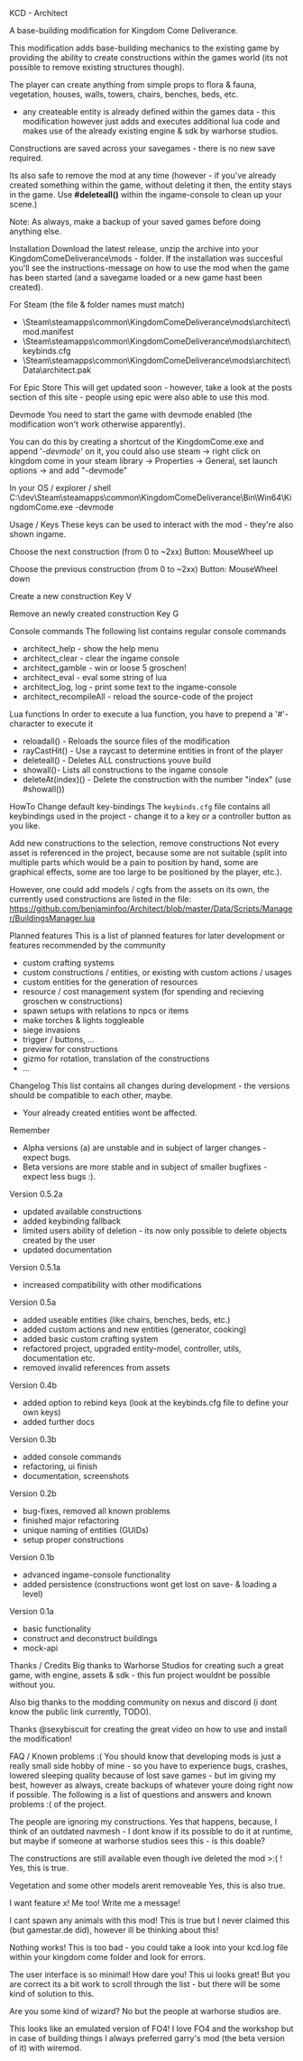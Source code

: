 KCD - Architect

A base-building modification for Kingdom Come Deliverance.

This modification adds base-building mechanics to the existing game by providing the ability to create constructions
within the games world (its not possible to remove existing structures though).

The player can create anything from simple props to flora & fauna, vegetation, houses, walls, towers, chairs, benches, beds, etc.
- any createable entity is already defined within the games data - this modification however just adds and executes additional lua code
and makes use of the already existing engine & sdk by warhorse studios.

Constructions are saved across your savegames - there is no new save required.

Its also safe to remove the mod at any time (however - if you've already created something within the game, without
deleting it then, the entity stays in the game. Use **#deleteall()** within the ingame-console to clean up your scene.)

Note: As always, make a backup of your saved games before doing anything else.



Installation
Download the latest release, unzip the archive into your KingdomComeDeliverance\mods - folder.
If the installation was succesful you'll see the instructions-message on how to use the mod when the game has been started
(and a savegame loaded or a new game hast been created).

For Steam (the file & folder names must match)
- <storage>\Steam\steamapps\common\KingdomComeDeliverance\mods\architect\mod.manifest
- <storage>\Steam\steamapps\common\KingdomComeDeliverance\mods\architect\keybinds.cfg
- <storage>\Steam\steamapps\common\KingdomComeDeliverance\mods\architect\Data\architect.pak

For Epic Store
This will get updated soon - however, take a look at the posts section of this site - people using epic were also able to use this mod.

Devmode
You need to start the game with devmode enabled (the modification won't work otherwise apparently).

You can do this by creating a shortcut of the KingdomCome.exe and append '_-devmode_' on it, you could also use steam
-> right click on kingdom come in your steam library -> Properties -> General, set launch options -> and add "-devmode"

In your OS / explorer / shell
C:\dev\Steam\steamapps\common\KingdomComeDeliverance\Bin\Win64\KingdomCome.exe -devmode


Usage / Keys
These keys can be used to interact with the mod - they're also shown ingame.

Choose the next construction (from 0 to ~2xx)
Button: MouseWheel up

Choose the previous construction (from 0 to ~2xx)
Button: MouseWheel down

Create a new construction
Key V

Remove an newly created construction
Key G


Console commands
The following list contains regular console commands

- architect_help - show the help menu
- architect_clear - clear the ingame console
- architect_gamble - win or loose 5 groschen!
- architect_eval - eval some string of lua
- architect_log, log - print some text to the ingame-console
- architect_recompileAll - reload the source-code of the project


Lua functions
In order to execute a lua function, you have to prepend a '#'-character to execute it

- reloadall() - Reloads the source files of the modification
- rayCastHit() - Use a raycast to determine entities in front of the player
- deleteall() - Deletes ALL constructions youve build
- showall()- Lists all constructions to the ingame console
- deleteAt(index)() - Delete the construction with the number "index" (use #showall())


HowTo
Change default key-bindings
The `keybinds.cfg` file contains all keybindings used in the project - change it to a key or a controller button as you like.

Add new constructions to the selection, remove constructions
Not every asset is referenced in the project, because some are not suitable (split into multiple parts which would be a
pain to position by hand, some are graphical effects, some are too large to be positioned by the player, etc.).

However, one could add models / cgfs from the assets on its own, the currently used constructions are
listed in the file: https://github.com/benjaminfoo/Architect/blob/master/Data/Scripts/Manager/BuildingsManager.lua


Planned features
This is a list of planned features for later development or features recommended by the community

- custom crafting systems
- custom constructions / entities, or existing with custom actions / usages
- custom entities for the generation of resources
- resource / cost management system (for spending and recieving groschen w constructions)
- spawn setups with relations to npcs or items
- make torches & lights toggleable
- siege invasions
- trigger / buttons, ...
- preview for constructions
- gizmo for rotation, translation of the constructions
- ...


Changelog
This list contains all changes during development - the versions should be compatible to each other, maybe.
- Your already created entities wont be affected.

Remember
- Alpha versions (a) are unstable and in subject of larger changes - expect bugs.
- Beta versions are more stable and in subject of smaller bugfixes - expect less bugs :).

Version 0.5.2a
- updated available constructions
- added keybinding fallback 
- limited users ability of deletion - its now only possible to delete objects created by the user
- updated documentation

Version 0.5.1a
- increased compatibility with other modifications

Version 0.5a
- added useable entities (like chairs, benches, beds, etc.)
- added custom actions and new entities (generator, cooking)
- added basic custom crafting system
- refactored project, upgraded entity-model, controller, utils, documentation etc.
- removed invalid references from assets

Version 0.4b
- added option to rebind keys (look at the keybinds.cfg file to define your own keys)
- added further docs

Version 0.3b
- added console commands
- refactoring, ui finish
- documentation, screenshots

Version 0.2b
- bug-fixes, removed all known problems
- finished major refactoring
- unique naming of entities (GUIDs)
- setup proper constructions

Version 0.1b
- advanced ingame-console functionality
- added persistence (constructions wont get lost on save- & loading a level)

Version 0.1a
- basic functionality
- construct and deconstruct buildings
- mock-api


Thanks / Credits
Big thanks to Warhorse Studios for creating such a great game, with engine, assets & sdk -
this fun project wouldnt be possible without you.

Also big thanks to the modding community on nexus﻿ and discord (i dont know the public link currently, TODO).

Thanks @sexybiscuit for creating the great video on how to use and install the modification!


FAQ / Known problems :(
You should know that developing mods is just a really small side hobby of mine - so you have to experience bugs, crashes, lowered sleeping quality because of lost save games -
but im giving my best, however as always, create backups of whatever youre doing right now if possible. The following is a list of questions and answers and known problems :( of the project.

The people are ignoring my constructions.
Yes that happens, because, I think of an outdated navmesh - I dont know if
its possible to do it at runtime, but maybe if someone at warhorse
studios sees this - is this doable?

The constructions are still available even though ive deleted the mod >:( !
Yes, this is true.

Vegetation and some other models arent removeable
Yes, this is also true.

I want feature x!
Me too! Write me a message!

I cant spawn any animals with this mod!
This is true but I never claimed this (but gamestar.de﻿ did), however ill be thinking about this!

Nothing works!
This is too bad - you could take a look into your kcd.log file within your kingdom come folder and look for errors.

The user interface is so minimal!
How dare you! This ui looks great! But you are correct its a bit work to
scroll through the list - but there will be some kind of solution to
this.

Are you some kind of wizard?
No but the people at warhorse studios are.

This looks like an emulated version of FO4!
I love FO4 and the workshop but in case of building things I always preferred garry's mod (the beta version of it) with wiremod.
